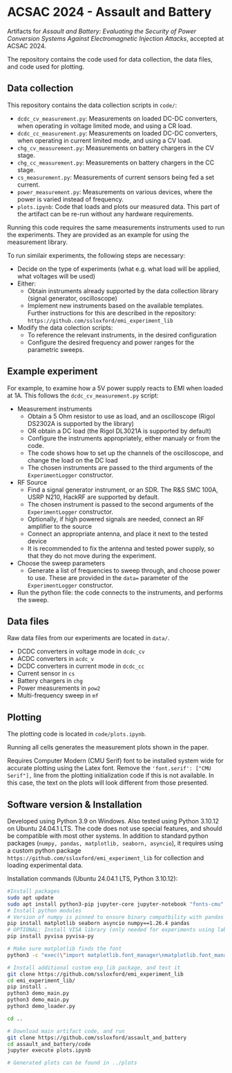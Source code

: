 # ACSAC 2024 - Assault and Battery

Artifacts for _Assault and Battery: Evaluating the Security of Power Conversion Systems Against Electromagnetic Injection Attacks_, accepted at ACSAC 2024.

The repository contains the code used for data collection, the data files, and code used for plotting.

## Data collection

This repository contains the data collection scripts in `code/`:
- `dcdc_cv_measurement.py`: Measurements on loaded DC-DC converters, when operating in voltage limited mode, and using a CR load.
- `dcdc_cc_measurement.py`: Measurements on loaded DC-DC converters, when operating in current limited mode, and using a CV load.
- `chg_cv_measurement.py`: Measurements on battery chargers in the CV stage.
- `chg_cc_measurement.py`: Measurements on battery chargers in the CC stage.
- `cs_measurement.py`: Measurements of current sensors being fed a set current.
- `power_measurement.py`: Measurements on various devices, where the power is varied instead of frequency.
- `plots.ipynb`: Code that loads and plots our measured data. This part of the artifact can be re-run without any hardware requirements.

Running this code requires the same measurements instruments used to run the experiments.
They are provided as an example for using the measurement library.

To run similair experiments, the following steps are necessary:
- Decide on the type of experiments (what e.g. what load will be applied, what voltages will be used)
- Either:
  - Obtain instruments already supported by the data collection library (signal generator, oscilloscope)
  - Implement new instruments based on the available templates. Further instructions for this are described in the repository: `https://github.com/ssloxford/emi_experiment_lib`
- Modify the data colection scripts:
  - To reference the relevant instruments, in the desired configuration
  - Configure the desired frequency and power ranges for the parametric sweeps.

## Example experiment
For example, to examine how a 5V power supply reacts to EMI when loaded at 1A. This follows the `dcdc_cv_measurement.py` script:
- Measurement instruments 
  - Obtain a 5 Ohm resistor to use as load, and an oscilloscope (Rigol DS2302A is supported by the library)
  - OR obtain a DC load (the Rigol DL3021A is supported by default)
  - Configure the instruments appropriately, either manualy or from the code.
  - The code shows how to set up the channels of the oscilloscope, and change the load on the DC load
  - The chosen instruments are passed to the third arguments of the `ExperimentLogger` constructor.
- RF Source
  - Find a signal generator instrument, or an SDR. The R&S SMC 100A, USRP N210, HackRF are supported by default.
  - The chosen instrument is passed to the second arguments of the `ExperimentLogger` constructor.
  - Optionally, if high powered signals are needed, connect an RF amplifier to the source
  - Connect an appropriate antenna, and place it next to the tested device
  - It is recommended to fix the antenna and tested power supply, so that they do not move during the experiment.
- Choose the sweep parameters
  - Generate a list of frequencies to sweep through, and choose power to use. These are provided in the `data=` parameter of the `ExperimentLogger` constructor.
- Run the python file: the code connects to the instruments, and performs the sweep.

## Data files

Raw data files from our experiments are located in `data/`.

- DCDC converters in voltage mode in `dcdc_cv`
- ACDC converters in `acdc_v`
- DCDC converters in current mode in `dcdc_cc`
- Current sensor in `cs`
- Battery chargers in `chg`
- Power measurements in `pow2`
- Multi-frequency sweep in `mf`

## Plotting

The plotting code is located in `code/plots.ipynb`.

Running all cells generates the measurement plots shown in the paper.

Requires Computer Modern (CMU Serif) font to be installed system wide for accurate plotting using the Latex font.
Remove the `'font.serif': ["CMU Serif"],` line from the plotting initialization code if this is not available.
In this case, the text on the plots will look different from those presented.

## Software version & Installation

Developed using Python 3.9 on Windows.
Also tested using Python 3.10.12 on Ubuntu 24.04.1 LTS.
The code does not use special features, and should be compatible with most other systems.
In addition to standard python packages (`numpy, pandas, matplotlib, seaborn, asyncio`), it requires using a custom python package `https://github.com/ssloxford/emi_experiment_lib` for collection and loading experimental data.

Installation commands (Ubuntu 24.04.1 LTS, Python 3.10.12):
```sh
#Install packages
sudo apt update
sudo apt install python3-pip jupyter-core jupyter-notebook "fonts-cmu"
# Install python modules
# Version of numpy is pinned to ensure binary compatbility with pandas
pip install matplotlib seaborn asyncio numpy==1.26.4 pandas
# OPTIONAL: Install VISA library (only needed for experiments using lab instruments)
pip install pyvisa pyvisa-py

# Make sure matplotlib finds the font
python3 -c "exec(\"import matplotlib.font_manager\nmatplotlib.font_manager._load_fontmanager(try_read_cache=False)\")"

# Install additional custom exp_lib package, and test it
git clone https://github.com/ssloxford/emi_experiment_lib
cd emi_experiment_lib/
pip install .
python3 demo_main.py
python3 demo_main.py
python3 demo_loader.py

cd ..

# Download main artifact code, and run
git clone https://github.com/ssloxford/assault_and_battery
cd assault_and_battery/code
jupyter execute plots.ipynb

# Generated plots can be found in ../plots
```


